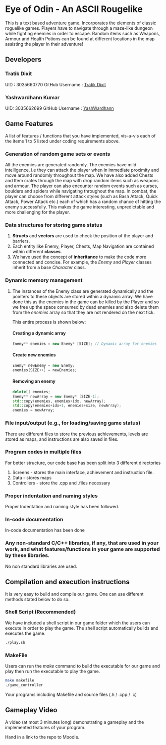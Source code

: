 
# Eye of Odin - An ASCII Rougelike
This is a text based adventure game. Incorporates  the elements of classic roguelike games.
Players have to navigate through a maze-like dungeon while fighting enemies in order to escape. Random items such as Weapons, Armour and Health Potions can be found at different locations in the map assisting the player in their adventure!

## Developers
### Tratik Dixit
UID : 3035660770
GitHub Username : [Tratik Dixit](https://github.com/TratikDixit)
### Yashwardhann Kumar 
UID: 3035662699
GitHub Username : [YashWardhann](https://github.com/YashWardhann)

## Game Features
 
 
A list of features / functions that you have implemented, vis-a-vis each of the items 1 to 5 listed under coding requirements above.
 
### Generation of random game sets or events

All the enemies are generated randomly. The enemies have mild intelligence, i.e they can attack the player when in immediate proximity and move around randomly throughout the map. We have also added Chests and Item crates through the map with drop random items such as weapons and armour. The player can also encounter random events such as curses, boulders and spiders while navigating throughout the map. In combat, the player can choose from different attack styles (such as Bash Attack, Quick Attack, Power Attack etc.) each of which has a random chance of hitting the enemy successfully. This makes the game interesting, unpredictable and more challenging for the player.
 
### Data structures for storing game status

1. **Structs** and **vectors** are used to check the position of the player and barriers.
2. Each entity like Enemy, Player, Chests, Map Navigation are contained within different **classes**.
3. We have used the concept of **inheritance** to make the code more connected and concise. For example, the *Enemy* and *Player* classes inherit from a base *Character* class.

### Dynamic memory management
1. The instances of the Enemy class are generated dynamically and the pointers to these objects are stored within a dynamic array. We have done this as the enemies in the game can be killed by the Player and so we free up the space consumed by dead enemies and also delete them from the *enemies* array so that they are not rendered on the next tick. 

	This entire process is shown below:
	#### Creating a dynamic array		
	```cpp
	Enemy** enemies = new Enemy* [SIZE]; // Dynamic array for enemies 
	```
	#### Create new enemies
	```cpp
	Enemy* newEnemy = new Enemy; 
	enemies[SIZE++] = newEnemies;
	```
	#### Removing an enemy 
	```cpp
	delete[] enemies;
	Enemy** newArray = new Enemy* [SIZE-1];
	std::copy(enemies, enemies+idx, newArray);
	std::copy(enemies+idx+1, enemies+size, newArray); 
	enemies = newArray; 
	```
### File input/output (e.g., for loading/saving game status)

There are different files to store the previous achievements, levels are stored as maps, and  instructions are also saved in files. 

### Program codes in multiple files
For better structure, our code base has been split into 3 different directories 
1. Screens - stores the main interface, achievement and instruction file.
2. Data - stores maps 
3. Controllers - store the .cpp and .files necessary 

### Proper indentation and naming styles
Proper Indentation and naming style has been followed. 

### In-code documentation
In-code documentation has been done


### Any non-standard C/C++ libraries, if any, that are used in your work, and what features/functions in your game are supported by these libraries.
No non standard libraries are used.

## Compilation and execution instructions

It is very easy to build and compile our game. One can use different methods stated below to do so.
### Shell Script (Recommended)
We have included a shell script in our game folder which the users can execute in order to play the game. The shell script automatically builds and executes the game. 
```bash
./play.sh
```
### MakeFile 
Users can run the *make* command to build the executable for our game and play then run the executable to play the game. 
```bash
make makefile
./game_controller
```
 
 Your programs including Makefile and source files (.h / .cpp / .c)
 
 ## Gameplay Video
A video (at most 3 minutes long) demonstrating a gameplay and the implemented features of your program.
 
 
Hand in a link to the repo to Moodle.
